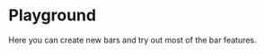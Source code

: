 # Playground

Here you can create new bars and try out most of the bar features.

<Demo create edit switch />

